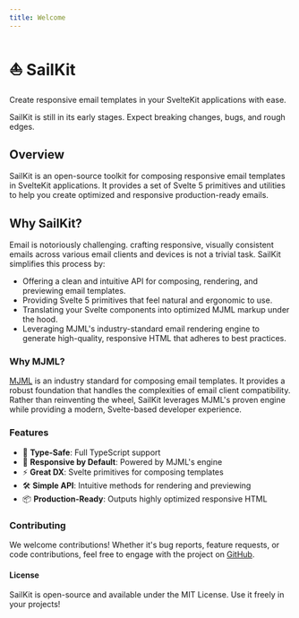 ```yaml
---
title: Welcome
---
```


<script lang="ts">
  import Block from '$lib/components/Block.svelte';
  import { ExclamationTriangle } from 'svelte-radix';
</script>

# ⛵ SailKit

Create responsive email templates in your SvelteKit applications with ease.

<Block>
<span class="flex items-center gap-2">
<ExclamationTriangle class="size-4" />
SailKit is still in its early stages. Expect breaking changes, bugs, and rough edges.
</span>
</Block>

## Overview

SailKit is an open-source toolkit for composing responsive email templates in
SvelteKit applications. It provides a set of Svelte 5 primitives and utilities
to help you create optimized and responsive production-ready emails.

## Why SailKit?

Email is notoriously challenging. crafting responsive, visually consistent
emails across various email clients and devices is not a trivial task. SailKit
simplifies this process by:

- Offering a clean and intuitive API for composing, rendering, and previewing
  email templates.
- Providing Svelte 5 primitives that feel natural and ergonomic to use.
- Translating your Svelte components into optimized MJML markup under the hood.
- Leveraging MJML's industry-standard email rendering engine to generate
  high-quality, responsive HTML that adheres to best practices.

### Why MJML?

[MJML](https://mjml.io) is an industry standard for composing email templates.
It provides a robust foundation that handles the complexities of email client
compatibility. Rather than reinventing the wheel, SailKit leverages MJML's
proven engine while providing a modern, Svelte-based developer experience.

### Features

- 🎯 **Type-Safe**: Full TypeScript support
- 📱 **Responsive by Default**: Powered by MJML's engine
- ⚡ **Great DX**: Svelte primitives for composing templates
- 🛠️ **Simple API**: Intuitive methods for rendering and previewing
- 📦 **Production-Ready**: Outputs highly optimized responsive HTML

### Contributing

We welcome contributions! Whether it's bug reports, feature requests, or code
contributions, feel free to engage with the project on
[GitHub](https://github.com/n00ki/sailkit).

#### License

SailKit is open-source and available under the MIT License. Use it freely in
your projects!
